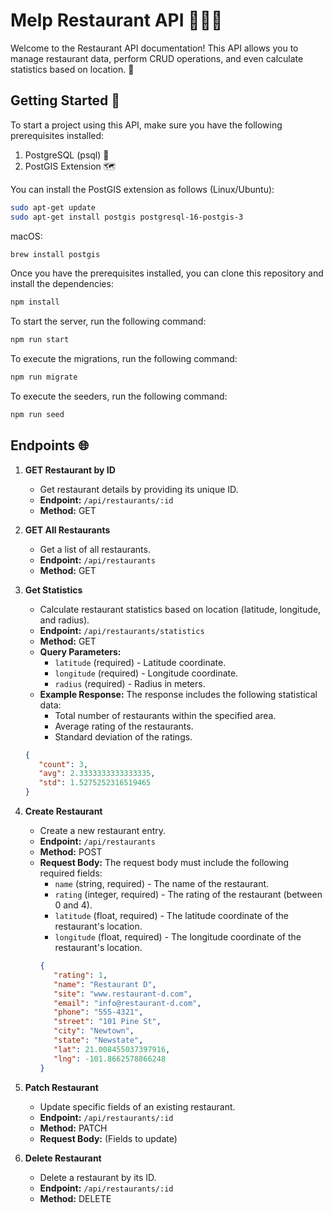 # Melp Restaurant API 🍔🍕🍣

Welcome to the Restaurant API documentation! This API allows you to manage restaurant data, perform CRUD operations, and even calculate statistics based on location. 🎉

## Getting Started 🚀

To start a project using this API, make sure you have the following prerequisites installed:

1. PostgreSQL (psql) 🐘
2. PostGIS Extension 🗺️

You can install the PostGIS extension as follows (Linux/Ubuntu):

```bash
sudo apt-get update
sudo apt-get install postgis postgresql-16-postgis-3
```

macOS:

```bash
brew install postgis
```

Once you have the prerequisites installed, you can clone this repository and install the dependencies:

```bash
npm install
```

To start the server, run the following command:

```bash
npm run start
```

To execute the migrations, run the following command:

```bash
npm run migrate
```

To execute the seeders, run the following command:

```bash
npm run seed
```

## Endpoints 🌐

1. **GET Restaurant by ID**

   -  Get restaurant details by providing its unique ID.
   -  **Endpoint:** `/api/restaurants/:id`
   -  **Method:** GET

2. **GET All Restaurants**

   -  Get a list of all restaurants.
   -  **Endpoint:** `/api/restaurants`
   -  **Method:** GET

3. **Get Statistics**

   -  Calculate restaurant statistics based on location (latitude, longitude, and radius).
   -  **Endpoint:** `/api/restaurants/statistics`
   -  **Method:** GET
   -  **Query Parameters:**
      -  `latitude` (required) - Latitude coordinate.
      -  `longitude` (required) - Longitude coordinate.
      -  `radius` (required) - Radius in meters.
   -  **Example Response:**
      The response includes the following statistical data:
      -  Total number of restaurants within the specified area.
      -  Average rating of the restaurants.
      -  Standard deviation of the ratings.

   ```json
   {
      "count": 3,
      "avg": 2.3333333333333335,
      "std": 1.5275252316519465
   }
   ```

4. **Create Restaurant**

   -  Create a new restaurant entry.
   -  **Endpoint:** `/api/restaurants`
   -  **Method:** POST
   -  **Request Body:**
      The request body must include the following required fields:
      -  `name` (string, required) - The name of the restaurant.
      -  `rating` (integer, required) - The rating of the restaurant (between 0 and 4).
      -  `latitude` (float, required) - The latitude coordinate of the restaurant's location.
      -  `longitude` (float, required) - The longitude coordinate of the restaurant's location.
      ```json
      {
         "rating": 1,
         "name": "Restaurant D",
         "site": "www.restaurant-d.com",
         "email": "info@restaurant-d.com",
         "phone": "555-4321",
         "street": "101 Pine St",
         "city": "Newtown",
         "state": "Newstate",
         "lat": 21.008455037397916,
         "lng": -101.8662578866248
      }
      ```

5. **Patch Restaurant**

   -  Update specific fields of an existing restaurant.
   -  **Endpoint:** `/api/restaurants/:id`
   -  **Method:** PATCH
   -  **Request Body:** (Fields to update)

6. **Delete Restaurant**
   -  Delete a restaurant by its ID.
   -  **Endpoint:** `/api/restaurants/:id`
   -  **Method:** DELETE
